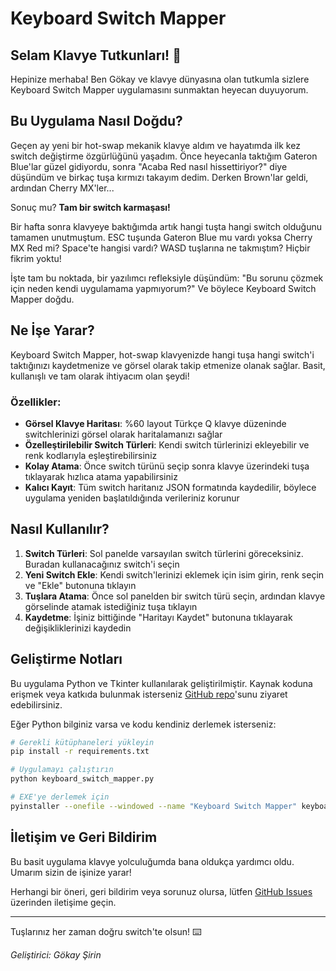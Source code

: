 # Keyboard Switch Mapper

## Selam Klavye Tutkunları! 👋

Hepinize merhaba! Ben Gökay ve klavye dünyasına olan tutkumla sizlere Keyboard Switch Mapper uygulamasını sunmaktan heyecan duyuyorum.

## Bu Uygulama Nasıl Doğdu?

Geçen ay yeni bir hot-swap mekanik klavye aldım ve hayatımda ilk kez switch değiştirme özgürlüğünü yaşadım. Önce heyecanla taktığım Gateron Blue'lar güzel gidiyordu, sonra "Acaba Red nasıl hissettiriyor?" diye düşündüm ve birkaç tuşa kırmızı takayım dedim. Derken Brown'lar geldi, ardından Cherry MX'ler... 

Sonuç mu? **Tam bir switch karmaşası!**

Bir hafta sonra klavyeye baktığımda artık hangi tuşta hangi switch olduğunu tamamen unutmuştum. ESC tuşunda Gateron Blue mu vardı yoksa Cherry MX Red mi? Space'te hangisi vardı? WASD tuşlarına ne takmıştım? Hiçbir fikrim yoktu!

İşte tam bu noktada, bir yazılımcı refleksiyle düşündüm: "Bu sorunu çözmek için neden kendi uygulamama yapmıyorum?" Ve böylece Keyboard Switch Mapper doğdu.

## Ne İşe Yarar?

Keyboard Switch Mapper, hot-swap klavyenizde hangi tuşa hangi switch'i taktığınızı kaydetmenize ve görsel olarak takip etmenize olanak sağlar. Basit, kullanışlı ve tam olarak ihtiyacım olan şeydi!

### Özellikler:

- **Görsel Klavye Haritası**: %60 layout Türkçe Q klavye düzeninde switchlerinizi görsel olarak haritalamanızı sağlar
- **Özelleştirilebilir Switch Türleri**: Kendi switch türlerinizi ekleyebilir ve renk kodlarıyla eşleştirebilirsiniz
- **Kolay Atama**: Önce switch türünü seçip sonra klavye üzerindeki tuşa tıklayarak hızlıca atama yapabilirsiniz
- **Kalıcı Kayıt**: Tüm switch haritanız JSON formatında kaydedilir, böylece uygulama yeniden başlatıldığında verileriniz korunur

## Nasıl Kullanılır?

1. **Switch Türleri**: Sol panelde varsayılan switch türlerini göreceksiniz. Buradan kullanacağınız switch'i seçin
2. **Yeni Switch Ekle**: Kendi switch'lerinizi eklemek için isim girin, renk seçin ve "Ekle" butonuna tıklayın
3. **Tuşlara Atama**: Önce sol panelden bir switch türü seçin, ardından klavye görselinde atamak istediğiniz tuşa tıklayın
4. **Kaydetme**: İşiniz bittiğinde "Haritayı Kaydet" butonuna tıklayarak değişikliklerinizi kaydedin

## Geliştirme Notları

Bu uygulama Python ve Tkinter kullanılarak geliştirilmiştir. Kaynak koduna erişmek veya katkıda bulunmak isterseniz [GitHub repo](https://github.com/gokaysirin/keyboard-switch-mapper)'sunu ziyaret edebilirsiniz.

Eğer Python bilginiz varsa ve kodu kendiniz derlemek isterseniz:

```bash
# Gerekli kütüphaneleri yükleyin
pip install -r requirements.txt

# Uygulamayı çalıştırın
python keyboard_switch_mapper.py

# EXE'ye derlemek için
pyinstaller --onefile --windowed --name "Keyboard Switch Mapper" keyboard_switch_mapper.py
```

## İletişim ve Geri Bildirim

Bu basit uygulama klavye yolculuğumda bana oldukça yardımcı oldu. Umarım sizin de işinize yarar!

Herhangi bir öneri, geri bildirim veya sorunuz olursa, lütfen [GitHub Issues](https://github.com/gokaysirin/keyboard-switch-mapper/issues) üzerinden iletişime geçin.

---

Tuşlarınız her zaman doğru switch'te olsun! ⌨️

*Geliştirici: Gökay Şirin*
